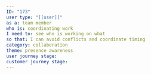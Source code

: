 ```yaml
---
ID: "173"
user type: "[[user]]"
as a: team member
who is: coordinating work
I need to: see who is working on what
so that: I can avoid conflicts and coordinate timing
category: collaboration
theme: presence awareness
user journey stage:
customer journey stage:
---
```

